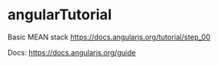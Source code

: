 # angularTutorial
Basic MEAN stack
https://docs.angularjs.org/tutorial/step_00

Docs: https://docs.angularjs.org/guide
